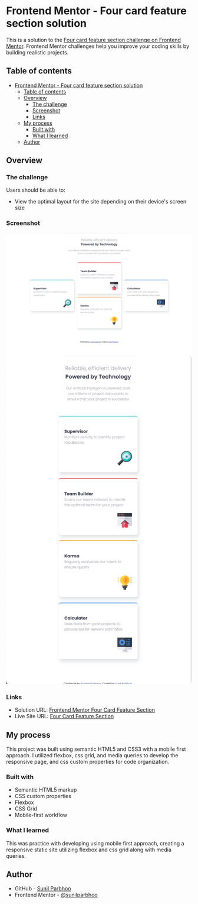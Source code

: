 # Frontend Mentor - Four card feature section solution

This is a solution to the [Four card feature section challenge on Frontend Mentor](https://www.frontendmentor.io/challenges/four-card-feature-section-weK1eFYK). Frontend Mentor challenges help you improve your coding skills by building realistic projects.

## Table of contents

- [Frontend Mentor - Four card feature section solution](#frontend-mentor---four-card-feature-section-solution)
  - [Table of contents](#table-of-contents)
  - [Overview](#overview)
    - [The challenge](#the-challenge)
    - [Screenshot](#screenshot)
    - [Links](#links)
  - [My process](#my-process)
    - [Built with](#built-with)
    - [What I learned](#what-i-learned)
  - [Author](#author)

## Overview

### The challenge

Users should be able to:

- View the optimal layout for the site depending on their device's screen size

### Screenshot

![](./images/Screenshot.png)
![](./images/Mobile-Screenshot.png)

### Links

- Solution URL: [Frontend Mentor Four Card Feature Section](https://www.frontendmentor.io/solutions/four-card-feature-section-responsive-jFj_Y1zmrM)
- Live Site URL: [Four Card Feature Section](https://sunilparbhoo.github.io/Frontend-Mentor---Four-Card-Feature-Section/)

## My process

This project was built using semantic HTML5 and CSS3 with a mobile first approach. I utilized flexbox, css grid, and media queries to develop the responsive page, and css custom properties for code organization.

### Built with

- Semantic HTML5 markup
- CSS custom properties
- Flexbox
- CSS Grid
- Mobile-first workflow

### What I learned

This was practice with developing using mobile first approach, creating a responsive static site utilizing flexbox and css grid along with media queries.

## Author

- GitHub - [Sunil Parbhoo](https://github.com/SunilParbhoo)
- Frontend Mentor - [@sunilparbhoo](https://www.frontendmentor.io/profile/sunilparbhoo)
